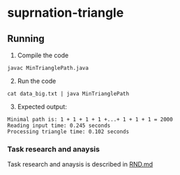 # suprnation-triangle

## Running 


1. Compile the code

``` javac MinTrianglePath.java ```


2. Run the code

``` cat data_big.txt | java MinTrianglePath ```

3. Expected output:
``` 
Minimal path is: 1 + 1 + 1 + 1 +...+ 1 + 1 + 1 = 2000
Reading input time: 0.245 seconds
Processing triangle time: 0.102 seconds 
```


### Task research and anaysis

Task research and anaysis is described in 
[RND.md](RND.md)
